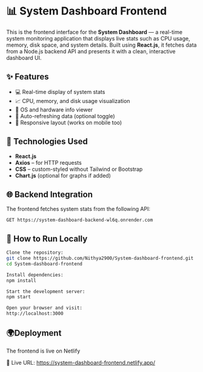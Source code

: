 # 📊 System Dashboard Frontend

This is the frontend interface for the **System Dashboard** — a real-time system monitoring application that displays live stats such as CPU usage, memory, disk space, and system details. Built using **React.js**, it fetches data from a Node.js backend API and presents it with a clean, interactive dashboard UI.

## ✨ Features

- 💻 Real-time display of system stats
- 📈 CPU, memory, and disk usage visualization
- 🧠 OS and hardware info viewer
- 🔄 Auto-refreshing data (optional toggle)
- 📱 Responsive layout (works on mobile too)

## 🔧 Technologies Used

- **React.js**
- **Axios** – for HTTP requests
- **CSS** – custom-styled without Tailwind or Bootstrap
- **Chart.js** (optional for graphs if added)


## 🌐 Backend Integration

The frontend fetches system stats from the following API:

```http
GET https://system-dashboard-backend-wl6q.onrender.com
```
## 🚀 How to Run Locally
```bash
Clone the repository:
git clone https://github.com/Nithya2900/System-dashboard-frontend.git
cd System-dashboard-frontend

Install dependencies:
npm install

Start the development server:
npm start

Open your browser and visit:
http://localhost:3000
```

## 🌍Deployment

The frontend is live on Netlify

🔗 Live URL: https://system-dashboard-frontend.netlify.app/


